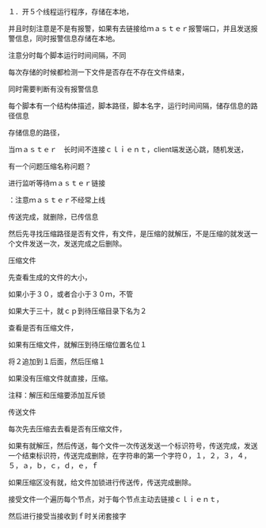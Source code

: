 １．开５个线程运行程序，存储在本地，

并且时刻注意是不是有报警，如果有去链接给ｍａｓｔｅｒ报警端口，并且发送报警信息，同时报警信息存储在本地。

注意分时每个脚本运行时间间隔，不同

每次存储的时候都检测一下文件是否存在不存在文件结束，

同时需要判断有没有报警信息

每个脚本有一个结构体描述，脚本路径，脚本名字，运行时间间隔，储存信息的路径信息

存储信息的路径，





当ｍａｓｔｅｒ　长时间不连接ｃｌｉｅｎｔ，client端发送心跳，随机发送，

有一个问题压缩名称问题？

进行监听等待ｍａｓｔｅｒ链接

：注意ｍａｓｔｅｒ不经常上线

传送完成，就删除，已传信息

然后先寻找压缩路径是否有文件，有文件，是压缩的就解压，不是压缩的就发送一个文件发送一次，发送完成之后删除。



压缩文件

先查看生成的文件的大小，

如果小于３０，或者合小于３０ｍ，不管

如果大于三十，就ｃｐ到待压缩目录下名为２

查看是否有压缩文件，

如果有压缩文件，就解压到待压缩位置名位１

将２追加到１后面，然后压缩１

如果没有压缩文件就直接，压缩。

注释：解压和压缩要添加互斥锁

传送文件

每次先去压缩去去看是否有压缩文件，

如果有就解压，然后传送，每个文件一次传送发送一个标识符号，传送完成，发送一个结束标识符，传送完成删除，在字符串的第一个字符０，１，２，３，４，５，ａ，ｂ，ｃ，ｄ，ｅ，ｆ

如果压缩区没有就，给文件加锁进行传送传，传送完成删除。



接受文件一个遍历每个节点，对于每个节点主动去链接ｃｌｉｅｎｔ，

然后进行接受当接收到ｆ时关闭套接字



